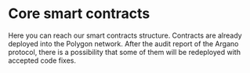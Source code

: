 # Core smart contracts

Here you can reach our smart contracts structure. Contracts are already deployed into the Polygon network. After the audit report of the Argano protocol, there is a possibility that some of them will be redeployed with accepted code fixes.  
  
  
  


